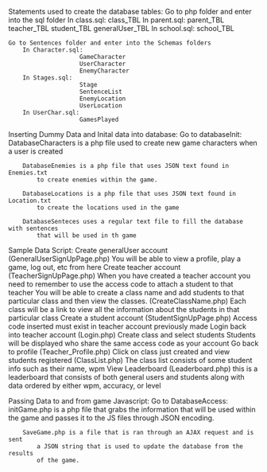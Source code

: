 Statements used to create the database tables:
    Go to php folder and enter into the sql folder
        In class.sql: class_TBL
        In parent.sql: parent_TBL
                       teacher_TBL
                       student_TBL
                       generalUser_TBL
        In school.sql: school_TBL
    
    Go to Sentences folder and enter into the Schemas folders
        In Character.sql:
                        GameCharacter
                        UserCharacter
                        EnemyCharacter
        In Stages.sql: 
                        Stage
                        SentenceList
                        EnemyLocation
                        UserLocation
        In UserChar.sql: 
                        GamesPlayed
        
Inserting Dummy Data and Inital data into database:
    Go to databaseInit:
        DatabaseCharacters is a php file used to create new game characters when a user is created
        
        DatabaseEnemies is a php file that uses JSON text found in Enemies.txt
            to create enemies within the game.
            
        DatabaseLocations is a php file that uses JSON text found in Location.txt
            to create the locations used in the game
            
        DatabaseSenteces uses a regular text file to fill the database with sentences
            that will be used in th game
        
    
Sample Data Script:
    Create generalUser account (GeneralUserSignUpPage.php)
        You will be able to view a profile, play a game, log out, etc from here
    Create teacher account (TeacherSignUpPage.php)
        When you have created a teacher account you need to remember to use the access code to attach a student to that teacher
        You will be able to create a class name and add students to that particular class and then view the classes. (CreateClassName.php)
        Each class will be a link to view all the information about the students in that particular class
    Create a student account (StudentSignUpPage.php)
        Access code inserted must exist in teacher account previously made
    Login back into teacher account (Login.php)
        Create class and select students
            Students will be displayed who share the same access code as your account
        Go back to profile (Teacher_Profile.php)
        Click on class just created and view students registered (ClassList.php)
            The class list consists of some student info such as their name, wpm
    View Leaderboard (Leaderboard.php)
        this is a leaderboard that consists of both general users and students along with data ordered by either wpm, accuracy, or level

Passing Data to and from game Javascript:
    Go to DatabaseAccess:
        initGame.php is a php file that grabs the information that will be used
            within the game and passes it to the JS files through JSON encoding.
            
        SaveGame.php is a file that is ran through an AJAX request and is sent
            a JSON string that is used to update the database from the results
            of the game.
        